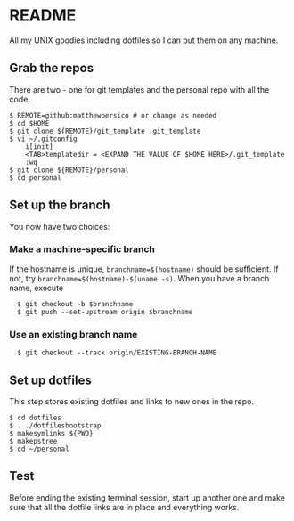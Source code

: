 # README
All my UNIX goodies including dotfiles so I can put them on any machine.

## Grab the repos
There are two - one for git templates and the personal repo with all the code.
```
$ REMOTE=github:matthewpersico # or change as needed
$ cd $HOME
$ git clone ${REMOTE}/git_template .git_template
$ vi ~/.gitconfig
    i[init]
    <TAB>templatedir = <EXPAND THE VALUE OF $HOME HERE>/.git_template
    :wq
$ git clone ${REMOTE}/personal
$ cd personal
```

## Set up the branch
You now have two choices:
### Make a machine-specific branch
If the hostname is unique, `branchname=$(hostname)` should be sufficient. If not, try `branchname=$(hostname)-$(uname -s)`. When you have a branch name, execute
```
  $ git checkout -b $branchname
  $ git push --set-upstream origin $branchname
```
### Use an existing branch name
```
  $ git checkout --track origin/EXISTING-BRANCH-NAME
```

## Set up dotfiles
This step stores existing dotfiles and links to new ones in the repo.
```
$ cd dotfiles
$ . ./dotfilesbootstrap
$ makesymlinks ${PWD}
$ makepstree
$ cd ~/personal
```

## Test
Before ending the existing terminal session, start up another one and make sure that all the dotfile links are in place and everything works.
